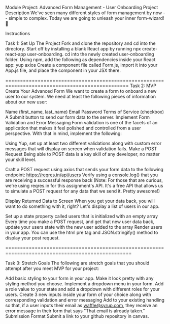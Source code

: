Module Project: Advanced Form Management - User Onboarding
Project Description
We've seen many different styles of form management by now -- simple to complex. Today we are going to unleash your inner form-wizard! 🧙

Instructions

Task 1: Set Up The Project
 Fork and clone the repository and cd into the directory.
 Start off by installing a blank React app by running npx create-react-app user-onboarding.
 cd into the newly created user-onboarding folder.
 Using npm, add the following as dependencies inside your React app:
yup
axios
 Create a component file called Form.js, import it into your App.js file, and place the component in your JSX there.


 ================================================================================================
Task 2: MVP
Create Your Advanced Form
We want to create a form to onboard a new user to our system. We need at least the following pieces of information about our new user:

 Name (first_name, last_name)
 Email
 Password
 Terms of Service (checkbox)
 A Submit button to send our form data to the server.
Implement Form Validation and Error Messaging
Form validation is one of the facets of an application that makes it feel polished and controlled from a user perspective. With that in mind, implement the following:

 Using Yup, set up at least two different validations along with custom error messages that will display on screen when validation fails.
Make a POST Request
Being able to POST data is a key skill of any developer, no matter your skill level.

 Craft a POST request using axios that sends your form data to the following endpoint: https://reqres.in/api/users
 Verify using a console.log() that you are receiving a successful response back
(Note: For those that are curious, we're using reqres.in for this assignment's API. It's a free API that allows us to simulate a POST request for any data that we send it. Pretty awesome!)

Display Returned Data to Screen
When you get your data back, you will want to do something with it, right? Let's display a list of users in our app.

 Set up a state property called users that is initialized with an empty array
 Every time you make a POST request, and get that new user data back, update your users state with the new user added to the array
 Render users in your app. You can use the html pre tag and JSON.stringify() method to display your post request.

=================================================================================================

Task 3: Stretch Goals
The following are stretch goals that you should attempt after you meet MVP for your project:

 Add basic styling to your form in your app. Make it look pretty with any styling method you choose.
 Implement a dropdown menu in your form. Add a role value to your state and add a dropdown with different roles for your users.
 Create 3 new inputs inside your form of your choice along with corresponding validation and error messaging
 Add to your existing handling so that, if a user inputs their email as waffle@syrup.com, they receive an error message in their form that says "That email is already taken."
Submission Format
 Submit a link to your github repository in canvas.